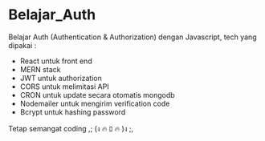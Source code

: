 # Belajar_Auth
Belajar Auth (Authentication &amp; Authorization) dengan Javascript, tech yang dipakai :
- React untuk front end
- MERN stack
- JWT untuk authorization
- CORS untuk melimitasi API
- CRON untuk update secara otomatis mongodb
- Nodemailer untuk mengirim verification code
- Bcrypt untuk hashing password

Tetap semangat coding ,; (ง 🔥 ﾛ 🔥 )ง ;,
